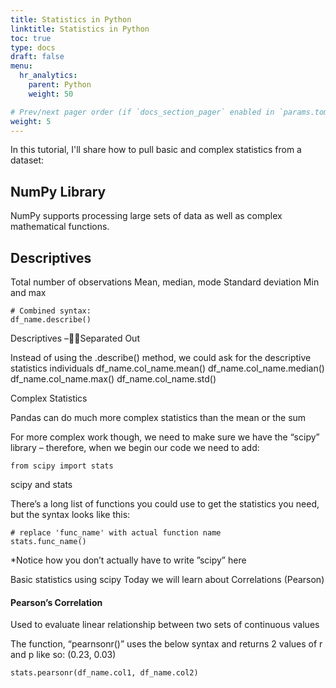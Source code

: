 ```yaml
---
title: Statistics in Python
linktitle: Statistics in Python
toc: true
type: docs
draft: false
menu:
  hr_analytics:
    parent: Python
    weight: 50

# Prev/next pager order (if `docs_section_pager` enabled in `params.toml`)
weight: 5
---
```


In this tutorial, I'll share how to pull basic and complex statistics from a dataset:

## NumPy Library

NumPy supports processing large sets of data as well as complex mathematical functions.


## Descriptives
Total number of observations
Mean, median, mode
Standard deviation
Min and max

```
# Combined syntax: 
df_name.describe()
```


Descriptives –Separated Out

Instead of using the .describe() method, we could ask for the descriptive statistics individuals
df_name.col_name.mean()
df_name.col_name.median()
df_name.col_name.max()
df_name.col_name.std()


Complex Statistics

Pandas can do much more complex statistics than the mean or the sum

For more complex work though, we need to make sure we have the “scipy” library – therefore, when we begin our code we need to add: 

```
from scipy import stats
```

scipy and stats

There’s a long list of functions you could use to get the statistics you need, but the syntax looks like this:

```
# replace 'func_name' with actual function name
stats.func_name()
```

*Notice how you don’t actually have to write ”scipy” here

Basic statistics using scipy
Today we will learn about 
Correlations (Pearson)

#### Pearson’s Correlation

Used to evaluate linear relationship between two sets of continuous values

The function, “pearnsonr()” uses the below syntax and returns 2 values of r and p like so: (0.23, 0.03)

```
stats.pearsonr(df_name.col1, df_name.col2)
```


